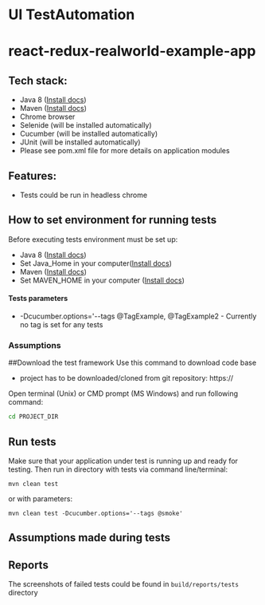 # UI TestAutomation
# react-redux-realworld-example-app
## Tech stack:
- Java 8 ([Install docs](https://adoptopenjdk.net/?variant=openjdk8&jvmVariant=hotspot))
- Maven ([Install docs](https://maven.apache.org/guides/))
- Chrome browser
- Selenide (will be installed automatically)
- Cucumber (will be installed automatically)
- JUnit (will be installed automatically)
- Please see pom.xml file for more details on application modules

## Features:
- Tests could be run in headless chrome

## How to set environment for running tests
Before executing tests environment must be set up:
- Java 8 ([Install docs](https://adoptopenjdk.net/?variant=openjdk8&jvmVariant=hotspot))
- Set Java_Home in your computer([Install docs](http://www.sajeconsultants.com/how-to-set-java_home-on-mac-os-x/))
- Maven ([Install docs](https://maven.apache.org/guides/))
- Set MAVEN_HOME in your computer ([Install docs](https://maven.apache.org/install.html))

#### Tests parameters
- -Dcucumber.options='--tags @TagExample, @TagExample2 - Currently no tag is set for any tests

### Assumptions

##Download the test framework
Use this command to download code base
- project has to be downloaded/cloned from git repository: https://

Open terminal (Unix) or CMD prompt (MS Windows) and run following command:
```bash
cd PROJECT_DIR
```

## Run tests

Make sure that your application under test is running up and ready for testing.
Then run in directory with tests via command line/terminal:

```
mvn clean test
```
or with parameters:
```
mvn clean test -Dcucumber.options='--tags @smoke'
```

## Assumptions made during tests
   


## Reports
The screenshots of failed tests could be found in ```build/reports/tests``` directory
